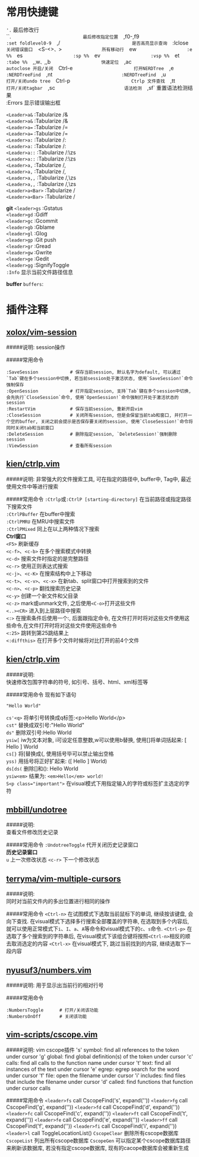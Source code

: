 常用快捷键
===============================================

`'.`                            最后修改行  
``.`                            最后修改指定位置  
`,f0-,f9`                       :set foldlevel0-9  
`,/`                            是否高亮显示查询  
`:lclose`                       关闭错误窗口  
`<S-<>`、`<S->>`                所有移动行  
`<leader>ew`                    :e %%  
`<leader>es`                    :sp %%  
`<leader>ev`                    :vsp %%  
`<leader>et`                    :tabe %%  
`,,w`、`,,b`                    快速定位  
`,ac`                           autoclose 开启/关闭  
`Ctrl-e`                        打开NERDTree  
`,e`                            :NERDTreeFind  
`,nt`                           :NERDTreeFind  
`,u`                            打开/关闭undo tree  
`Ctrl-p`                        Ctrlp 文件查找  
`,tt`                           打开/关闭tagbar  
`,sc`                           语法检测  
`,sf`                           重置语法检测结果  
:Errors                         显示错误输出框  

`<Leader>a&`                    :Tabularize /&<CR>  
`<Leader>a&`                    :Tabularize /&<CR>  
`<Leader>a=`                    :Tabularize /=<CR>  
`<Leader>a=`                    :Tabularize /=<CR>  
`<Leader>a:`                    :Tabularize /:<CR>  
`<Leader>a:`                    :Tabularize /:<CR>  
`<Leader>a::`                   :Tabularize /:\zs<CR>  
`<Leader>a::`                   :Tabularize /:\zs<CR>  
`<Leader>a,`                    :Tabularize /,<CR>  
`<Leader>a,`                    :Tabularize /,<CR>  
`<Leader>a,,`                   :Tabularize /,\zs<CR>  
`<Leader>a,,`                   :Tabularize /,\zs<CR>  
`<Leader>a<Bar>`                :Tabularize /<Bar><CR>  
`<Leader>a<Bar>`                :Tabularize /<Bar><CR>  

**git**
`<leader>gs`                    :Gstatus<CR>  
`<leader>gd`                    :Gdiff<CR>  
`<leader>gc`                    :Gcommit<CR>  
`<leader>gb`                    :Gblame<CR>  
`<leader>gl`                    :Glog<CR>  
`<leader>gp`                    :Git push<CR>  
`<leader>gr`                    :Gread<CR>  
`<leader>gw`                    :Gwrite<CR>  
`<leader>ge`                    :Gedit<CR>  
`<leader>gg`                    :SignifyToggle<CR>  
`:Info`                         显示当前文件路径信息

**buffer**
`buffers`:

插件注释
===============================================

[xolox/vim-session](https://github.com/xolox/vim-session)
---------------------------------
#####说明:
session操作

#####常用命令

    :SaveSession            # 保存当前session, 默认名字为default, 可以通过`Tab`键在多个session中切换, 若当前session处于激活状态, 使用`SaveSession!`命令强制保存
    :OpenSession            # 打开指定session, 支持`Tab`键在多个session中切换, 会先执行`CloseSession`命令, 使用`OpenSession!`命令强制打开处于激活状态的session
    :RestartVim             # 保存当前session, 重新开启vim
    :CloseSession           # 关闭所有session, 但是会保留当前tab和窗口, 并打开一个空的buffer, 关闭之前会提示是否保存要关闭的session, 使用`CloseSession!`命令将同时关闭tab和当前窗口
    :DeleteSession          # 删除指定session, `DeleteSession!`强制删除session
    :ViewSession            # 查看所有session

[kien/ctrlp.vim](https://github.com/kien/ctrlp.vim)
---------------------------------
#####说明:
非常强大的文件搜索工具, 可在指定的路径中, buffer中, Tag中, 最近使用文件中等进行搜索

#####常用命令
`:Ctrlp`或`:CtrlP [starting-directory]`     在当前路径或指定路径下搜索文件  
`:CtrlPBuffer`                              在buffer中搜索  
`:CtrlPMRU`                                 在MRU中搜索文件  
`:CtrlPMixed`                               同上在以上两种情况下搜索  
**Ctrl窗口**  
`<F5>`                                      刷新缓存  
`<c-f>`、`<c-b>`                            在多个搜索模式中转换  
`<c-d>`                                     搜索文件时指定的是完整路径  
`<c-r>`                                     使用正则表达式搜索  
`<c-j>`、`<c-K>`                            在搜索结构中上下移动  
`<c-t>`、`<c-v>`、`<c-x>`                   在新tab、split窗口中打开搜索到的文件  
`<c-n>`、`<c-p>`                            翻找搜索历史记录  
`<c-y>`                                     创建一个新文件和父目录  
`<c-z>`                                     mark或unmark文件, 之后使用`<C-o>`打开这些文件  
`<..><CR>`                                  进入到上层路径中搜索  
`<:>`                                       在搜索条件后使用一个:, 后面跟指定命令, 在文件打开时将对这些文件使用这些命令,在文件打开时将对这些文件使用这些命令  
`<:25>`                                     跳转到第25跳结果上  
`<:diffthis>`                               在打开多个文件时候将对比打开的前4个文件  

[kien/ctrlp.vim](https://github.com/kien/ctrlp.vim)
---------------------------------
#####说明:  
快速修改包围字符串的符号, 如引号、括号、html、xml标签等

#####常用命令
现有如下语句

    "Hello World"

`cs'<q>`                                    将单引号转换成q标签:\<p\>Hello World\</p\>  
`cst"`                                      替换成双引号:"Hello World"  
`ds"`                                       删除双引号:Hello World  
`ysiw[`                                     iw为文本对象, i可设定任意整数,w可以使用b替换, 使用\[\]将单词括起来: [ Hello ] World  
`cs[}`                                      将\[替换成{, 使用括号毕可以禁止输出空格  
`yss)`                                      用括号将正好扩起来: ([ Hello ] World)  
`ds[ds(`                                    删除\[\]和\(\): Hello World  
`ysiw<em>`                                  结果为: `<em>Hello</em> world!`  
`S<p class="important">`                    在visual模式下用指定输入的字符或标签扩主选定的字符  

[mbbill/undotree](https://github.com/mbbill/undotree)
---------------------------------
#####说明:  
查看文件修改历史记录

#####常用命令
`:UndotreeToggle`                           代开关闭历史记录窗口  
**历史记录窗口**  
`u`                                         上一次修改状态
`<c-r>`                                     下一个修改状态

[terryma/vim-multiple-cursors](https://github.com/terryma/vim-multiple-cursors)
---------------------------------
#####说明:  
同时对当前文件内的多出位置进行相同的操作

#####常用命令
`<Ctrl-n>`                                  在试图模式下选取当前鼠标下的单词, 继续按该键盘, 会向下查找. 在visual模式下选择多行搜索全部覆盖的字符串, 在选取到多个内容后, 就可以使用正常模式下`i`、`I`、`a`、`A`等命令和visual模式下的`c`、`s`命令.
`<Ctrl-p>`                                  在选取了多个搜索到的字符串后, 在visual模式下该组合键将按照`<Ctrl-n>`相反的顺去取消选定的内容
`<Ctrl-x>`                                  在visual模式下, 跳过当前找到的内容, 继续选取下一段内容

[nyusuf3/numbers.vim](https://github.com/myusuf3/numbers.vim)
---------------------------------
#####说明:
用于显示出当前行的相对行号

#####常用命令

    :NumbersToggle      # 打开/关闭该功能
    :NumbersOnOff       # 关闭该功能

[vim-scripts/cscope.vim](https://github.com/vim-scripts/cscope.vim)
---------------------------------
#####说明:
vim cscope插件
's'   symbol: find all references to the token under cursor
'g'   global: find global definition(s) of the token under cursor
'c'   calls:  find all calls to the function name under cursor
't'   text:   find all instances of the text under cursor
'e'   egrep:  egrep search for the word under cursor
'f'   file:   open the filename under cursor
'i'   includes: find files that include the filename under cursor
'd'   called: find functions that function under cursor calls

#####常用命令
`<leader>fs`                call CscopeFind('s', expand('<cword>'))<CR>
`<leader>fg`                call CscopeFind('g', expand('<cword>'))<CR>
`<leader>fd`                call CscopeFind('d', expand('<cword>'))<CR>
`<leader>fc`                call CscopeFind('c', expand('<cword>'))<CR>
`<leader>ft`                call CscopeFind('t', expand('<cword>'))<CR>
`<leader>fe`                call CscopeFind('e', expand('<cword>'))<CR>
`<leader>ff`                call CscopeFind('f', expand('<cword>'))<CR>
`<leader>fi`                call CscopeFind('i', expand('<cword>'))<CR>
`<leader>l`                 call ToggleLocationList()<CR>
`CscopeClear`               删除所有cscope数据库
`CscopeList`                列出所有cscope数据库
`CscopeGen`                 可以指定某个cscope数据库路径来刷新该数据库, 若没有指定cscope数据库, 现有的cacope数据库会被重新生成

